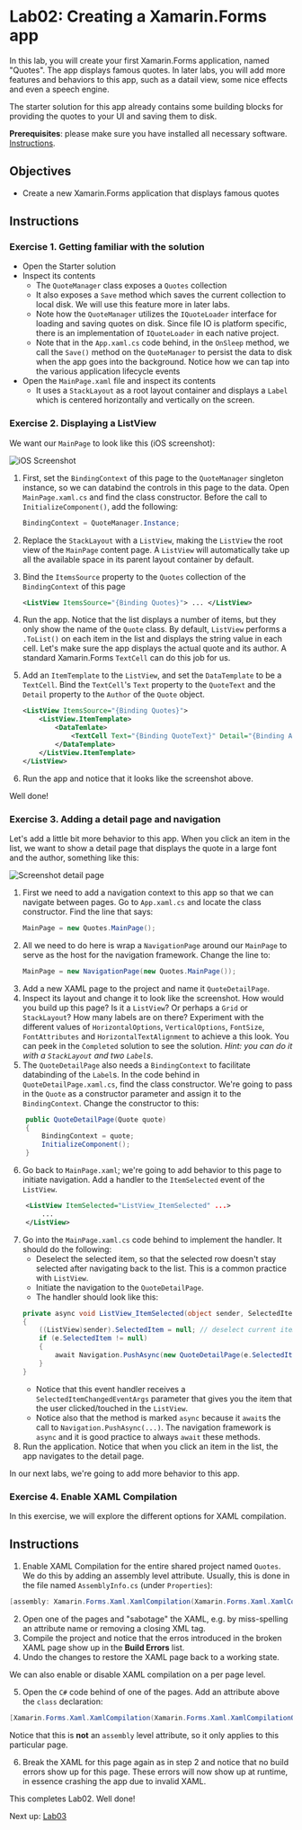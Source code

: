 # Lab02: Creating a Xamarin.Forms app
In this lab, you will create your first Xamarin.Forms application, named "Quotes". The app displays famous quotes. In later labs, you will add more features and behaviors to this app, such as a datail view, some nice effects and even a speech engine.

The starter solution for this app already contains some building blocks for providing the quotes to your UI and saving them to disk.

**Prerequisites**: please make sure you have installed all necessary software. [Instructions](https://github.com/XpiritBV/xamarin-hands-on-labs/#getting-started).

## Objectives
- Create a new Xamarin.Forms application that displays famous quotes

## Instructions
### Exercise 1. Getting familiar with the solution
- Open the Starter solution
- Inspect its contents
    - The `QuoteManager` class exposes a `Quotes` collection
    - It also exposes a `Save` method which saves the current collection to local disk. We will use this feature more in later labs.
    - Note how the `QuoteManager` utilizes the `IQuoteLoader` interface for loading and saving quotes on disk. Since file IO is platform specific, there is an implementation of `IQuoteLoader` in each native project.
    - Note that in the `App.xaml.cs` code behind, in the `OnSleep` method, we call the `Save()` method on the `QuoteManager` to persist the data to disk when the app goes into the background. Notice how we can tap into the various application lifecycle events
- Open the `MainPage.xaml` file and inspect its contents
    - It uses a `StackLayout` as a root layout container and displays a `Label` which is centered horizontally and vertically on the screen.

### Exercise 2. Displaying a ListView

We want our `MainPage` to look like this (iOS screenshot):

![iOS Screenshot](images/lab0101.png)

1. First, set the `BindingContext` of this page to the `QuoteManager` singleton instance, so we can databind the controls in this page to the data. Open `MainPage.xaml.cs` and find the class constructor. Before the call to `InitializeComponent()`, add the following:
    ```csharp
    BindingContext = QuoteManager.Instance;
    ```
2. Replace the `StackLayout` with a `ListView`, making the `ListView` the root view of the `MainPage` content page. A `ListView` will automatically take up all the available space in its parent layout container by default.
3. Bind the `ItemsSource` property to the `Quotes` collection of the `BindingContext` of this page

    ```xml
    <ListView ItemsSource="{Binding Quotes}"> ... </ListView>
    ```

4. Run the app. Notice that the list displays a number of items, but they only show the name of the `Quote` class. By default, `ListView` performs a `.ToList()` on each item in the list and displays the string value in each cell. Let's make sure the app displays the actual quote and its author. A standard Xamarin.Forms `TextCell` can do this job for us.
5. Add an `ItemTemplate` to the `ListView`, and set the `DataTemplate` to be a `TextCell`. Bind the `TextCell`'s `Text` property to the `QuoteText` and the `Detail` property to the `Author` of the `Quote` object.
    ```xml
    <ListView ItemsSource="{Binding Quotes}">
        <ListView.ItemTemplate>
            <DataTemlate>
                <TextCell Text="{Binding QuoteText}" Detail="{Binding Author}">
            </DataTemplate>
        </ListView.ItemTemplate>
    </ListView>
    ```
6. Run the app and notice that it looks like the screenshot above.

Well done!

### Exercise 3. Adding a detail page and navigation
Let's add a little bit more behavior to this app. When you click an item in the list, we want to show a detail page that displays the quote in a large font and the author, something like this:

![Screenshot detail page](images/lab0102.png)

1. First we need to add a navigation context to this app so that we can navigate between pages. Go to `App.xaml.cs` and locate the class constructor. Find the line that says:
    ```csharp
    MainPage = new Quotes.MainPage();
    ```
2. All we need to do here is wrap a `NavigationPage` around our `MainPage` to serve as the host for the navigation framework. Change the line to:
    ```csharp
    MainPage = new NavigationPage(new Quotes.MainPage());
    ```
4. Add a new XAML page to the project and name it `QuoteDetailPage`.
5. Inspect its layout and change it to look like the screenshot. How would you build up this page? Is it a `ListView`? Or perhaps a `Grid` or `StackLayout`? How many labels are on there? Experiment with the different values of `HorizontalOptions`, `VerticalOptions`, `FontSize`, `FontAttributes` and `HorizontalTextAlignment` to achieve a this look. You can peek in the `Completed` solution to see the solution. _Hint: you can do it with a `StackLayout` and two `Label`s_.
6. The `QuoteDetailPage` also needs a `BindingContext` to facilitate databinding of the `Label`s. In the code behind in `QuoteDetailPage.xaml.cs`, find the class constructor. We're going to pass in the `Quote` as a constructor parameter and assign it to the `BindingContext`. Change the constructor to this:
```csharp
    public QuoteDetailPage(Quote quote)
    {
        BindingContext = quote;
		InitializeComponent();
    }
```
6. Go back to `MainPage.xaml`; we're going to add behavior to this page to initiate navigation. Add a handler to the `ItemSelected` event of the `ListView`.
```xml
    <ListView ItemSelected="ListView_ItemSelected" ...>
        ...
    </ListView>
```
7. Go into the `MainPage.xaml.cs` code behind to implement the handler. It should do the following:
    - Deselect the selected item, so that the selected row doesn't stay selected after navigating back to the list. This is a common practice with `ListView`.
    - Initiate the navigation to the `QuoteDetailPage`.
    - The handler should look like this:
    ```csharp
    private async void ListView_ItemSelected(object sender, SelectedItemChangedEventArgs e)
    {
        ((ListView)sender).SelectedItem = null; // deselect current item
        if (e.SelectedItem != null)
        {
            await Navigation.PushAsync(new QuoteDetailPage(e.SelectedItem as Quote));
        }
    }
    ```
    - Notice that this event handler receives a `SelectedItemChangedEventArgs` parameter that gives you the item that the user clicked/touched in the `ListView`.
    - Notice also that the method is marked `async` because it `await`s the call to `Navigation.PushAsync(...)`. The navigation framework is `async` and it is good practice to always `await` these methods.
8. Run the application. Notice that when you click an item in the list, the app navigates to the detail page.

In our next labs, we're going to add more behavior to this app.

### Exercise 4. Enable XAML Compilation
In this exercise, we will explore the different options for XAML compilation.

## Instructions
1. Enable XAML Compilation for the entire shared project named `Quotes`. We do this by adding an assembly level attribute. Usually, this is done in the file named `AssemblyInfo.cs` (under `Properties`):

```csharp
[assembly: Xamarin.Forms.Xaml.XamlCompilation(Xamarin.Forms.Xaml.XamlCompilationOptions.Compile)]
```
2. Open one of the pages and "sabotage" the XAML, e.g. by miss-spelling an attribute name or removing a closing XML tag.
3. Compile the project and notice that the erros introduced in the broken XAML page show up in the **Build Errors** list.
4. Undo the changes to restore the XAML page back to a working state.

We can also enable or disable XAML compilation on a per page level.

5. Open the `C#` code behind of one of the pages. Add an attribute above the `class` declaration:

```csharp
[Xamarin.Forms.Xaml.XamlCompilation(Xamarin.Forms.Xaml.XamlCompilationOptions.Skip)]
```

Notice that this is **not** an `assembly` level attribute, so it only applies to this particular page.

6. Break the XAML for this page again as in step 2 and notice that no build errors show up for this page. These errors will now show up at runtime, in essence crashing the app due to invalid XAML.

This completes Lab02. Well done!

Next up: [Lab03](../Lab03/readme.md)
